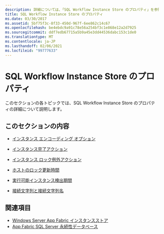 ```yaml
---
description: 詳細については、「SQL Workflow Instance Store のプロパティ」を参照してください。
title: SQL Workflow Instance Store のプロパティ
ms.date: 03/30/2017
ms.assetid: 5bf75f3c-8f33-450d-967f-6ee862c14c67
ms.openlocfilehash: be4ebdc9a91c78e56a254bf3c1e868e12a2d7925
ms.sourcegitcommit: ddf7edb67715a5b9a45e3dd44536dabc153c1de0
ms.translationtype: MT
ms.contentlocale: ja-JP
ms.lasthandoff: 02/06/2021
ms.locfileid: "99777633"
---
```

# <a name="properties-of-sql-workflow-instance-store"></a>SQL Workflow Instance Store のプロパティ

このセクションの各トピックでは、SQL Workflow Instance Store のプロパティの詳細について説明します。  
  
## <a name="in-this-section"></a>このセクションの内容  
  
- [インスタンス エンコーディング オプション](instance-encoding-option.md)  
  
- [インスタンス完了アクション](instance-completion-action.md)  
  
- [インスタンス ロック例外アクション](instance-locked-exception-action.md)  
  
- [ホストのロック更新時間](host-lock-renewal-period.md)  
  
- [実行可能インスタンス検出期間](runnable-instances-detection-period.md)  
  
- [接続文字列と接続文字列名](connection-string-and-connection-string-name.md)  
  
## <a name="see-also"></a>関連項目

- [Windows Server App Fabric インスタンスストア](/previous-versions/appfabric/ff383417(v=azure.10))
- [App Fabric SQL Server 永続性データベース](/previous-versions/appfabric/ee790819(v=azure.10))
